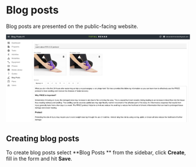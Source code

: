 # Blog posts

Blog posts are presented on the public-facing website.

![Create blog post](../static/img/create-blog-post.png)

## Creating blog posts

To create blog posts select **Blog Posts  ** from the sidebar, click **Create**, fill
in the form and hit **Save**.
